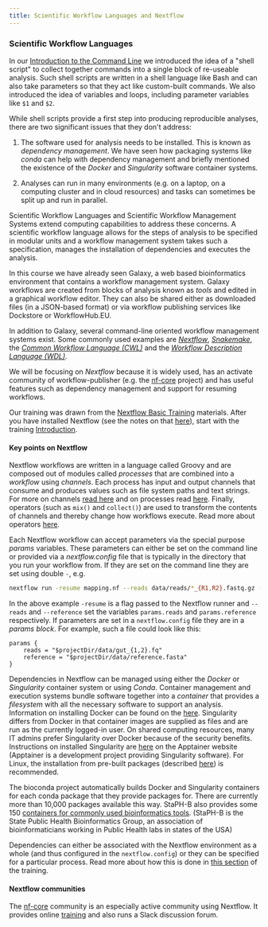 ```yaml
---
title: Scientific Workflow Languages and Nextflow
---
```

### Scientific Workflow Languages

In our [Introduction to the Command Line](../../intro-to-cli/intro-to-cli) we introduced the idea of a "shell script" to collect
together commands into a single block of re-useable analysis. Such shell scripts are written in a shell language like Bash and
can also take parameters so that they act like custom-built commands. We also introduced the idea of variables and loops,
including parameter variables like `$1` and `$2`.

While shell scripts provide a first step into producing reproducible analyses, there are two significant issues that they don't
address:

1. The software used for analysis needs to be installed. This is known as _dependency management_. We have seen how packaging systems like _conda_ can help with dependency management and briefly mentioned the existence of the _Docker_ and _Singularity_ software container systems.

2. Analyses can run in many environments (e.g. on a laptop, on a computing cluster and in cloud resources) and tasks can sometimes be split up and run in parallel.

Scientific Workflow Languages and Scientific Workflow Management Systems extend computing capabilities to address these concerns. A scientific workflow language allows for the steps of analysis to be specified in modular units and a workflow management system takes such a specification, manages the installation of dependencies and executes the analysis.

In this course we have already seen Galaxy, a web based bioinformatics environment that contains a workflow management system. Galaxy workflows are created from blocks of analysis known as _tools_ and edited in a graphical workflow editor. They can also be shared either as downloaded files (in a JSON-based format) or via workflow publishing services like Dockstore or WorkflowHub.EU.

In addition to Galaxy, several command-line oriented workflow management systems exist. Some commonly used examples are [_Nextflow_](https://www.nextflow.io/), [_Snakemake_](https://snakemake.readthedocs.io/en/stable/), the [_Common Workflow Language (CWL)_](https://www.commonwl.org/) and the [_Workflow Description Language (WDL)_](https://openwdl.org/).

We will be focusing on _Nextflow_ because it is widely used, has an activate community of workflow-publisher (e.g. the [nf-core](https://nf-co.re/) project) and has useful features such as dependency management and support for resuming workflows.

Our training was drawn from the [Nextflow Basic Training](https://training.nextflow.io/basic_training/) materials. After you have installed Nextflow (see the notes on that [here](https://training.nextflow.io/basic_training/setup/#local-installation)), start with the training [Introduction](https://training.nextflow.io/basic_training/intro/).

#### Key points on Nextflow

Nextflow workflows are written in a language called Groovy and are composed out of modules called _processes_ that are combined into a _workflow_ using _channels_. Each process has input and output channels that consume and produces values such as file system paths and text strings. For more on channels [read here](https://training.nextflow.io/basic_training/channels/) and on processes read [here](https://training.nextflow.io/basic_training/processes/). Finally, operators (such as `mix()` and `collect()`) are used to transform the contents of channels and thereby change how workflows execute. Read more about operators [here](https://training.nextflow.io/basic_training/operators/).

Each Nextflow workflow can accept parameters via the special purpose _params_ variables. These parameters can either be set on the command line or provided via a _nextflow.config_ file that is typically in the directory that you run your workflow from. If they are set on the command line they are set using double `-`, e.g.

```bash
nextflow run -resume mapping.nf --reads data/reads/*_{R1,R2}.fastq.gz --reference data/reference.fasta
```

In the above example `-resume` is a flag passed to the Nextflow runner and `--reads` and `--reference` set the variables `params.reads` and `params.reference` respectively. If parameters are set in a `nextflow.config` file they are in a _params block_. For example, such a file could look like this:

```nextflow
params {
    reads = "$projectDir/data/gut_{1,2}.fq"
    reference = "$projectDir/data/reference.fasta"
}
```

Dependencies in Nextflow can be managed using either the _Docker_ or _Singularity_ container system or using _Conda_. Container management and execution systems bundle software together into a _container_ that provides a _filesystem_ with all the necessary software to support an analysis. Information on installing Docker can be found on the [here](https://docs.docker.com/engine/install/). Singularity differs from Docker in that container images are supplied as files and are run as the currently logged-in user. On shared computing resources, many IT admins prefer Singularity over Docker because of the security benefits. Instructions on installed Singularity are [here](https://apptainer.org/docs/admin/main/installation.html) on the Apptainer website (Apptainer is a development project providing Singularity software). For Linux, the installation from pre-built packages (described [here](https://apptainer.org/docs/admin/main/installation.html#install-from-pre-built-packages)) is recommended.

The bioconda project automatically builds Docker and Singularity containers for each conda package that they provide packages for. There are currently more than 10,000 packages available this way. StaPH-B also provides some 150 [containers for commonly used bioinformatics tools](https://github.com/StaPH-B/docker-builds#docker-image-repositories--hosting). (StaPH-B is the State Public Health Bioinformatics Group, an association of bioinformaticians working in Public Health labs in states of the USA)

Dependencies can either be associated with the Nextflow environment as a whole (and thus configured in the `nextflow.config`) or they can be specified for a particular process. Read more about how this is done in [this section](https://training.nextflow.io/basic_training/containers/#biocontainers) of the training.

#### Nextflow communities

The [nf-core](https://nf-co.re/) community is an especially active community using Nextflow. It provides online [training](https://nf-co.re/events/2023/training-march-2023) and also runs a Slack discussion forum.

